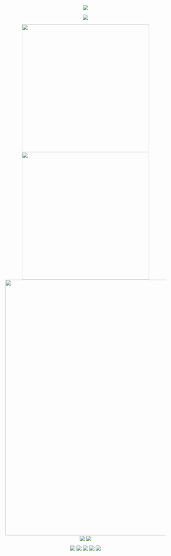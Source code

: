 <!--
**13046434521/13046434521** is a ✨ _special_ ✨ repository because its `README.md` (this file) appears on your GitHub profile.

Here are some ideas to get you started:
- 🔭 I’m currently working on ...
- 🌱 I’m currently learning ...
- 👯 I’m looking to collaborate on ...
- 🤔 I’m looking for help with ...
- 💬 Ask me about ...
- 📫 How to reach me: ...
- 😄 Pronouns: ...
- ⚡ Fun fact: ...
-->
<!--![github统计](https://stats.justsong.cn/api/github?username=13046434521&theme=dark&lang=zh-CN) -->

<!-- https://github.com/kyechan99/capsule-render -->
<p align="center">
<img src="https://capsule-render.vercel.app/api?type=waving&color=timeGradient&height=200&&section=header&text=Hello+++你好!&fontSize=50&animation=twinkling">
</p>
<!-- https://github.com/DenverCoder1/readme-typing-svg -->
<p align="center">
<img src="https://readme-typing-svg.demolab.com?font=Orbitron&size=20&pause=500&center=true&vCenter=true&random=false&width=600&lines=欢迎来到我的Github主页;Welcome+to+my+GitHub+profile+page!" />
</p>
<p align="center">
<!-- https://github.com/anuraghazra/github-readme-stats -->
<img align="center" width="400" src="https://github-readme-stats.vercel.app/api?username=13046434521&theme=transparent&include_all_commits=true&show_icons=true&hide_border=true" />
<!-- https://github.com/DenverCoder1/github-readme-streak-stats -->
<img align="center" width="400" src="https://streak-stats.demolab.com?user=13046434521&theme=transparent&date_format=%5BY.%5Dn.j&hide_border=true" />
<br/>
<!-- https://github.com/Ashutosh00710/github-readme-activity-graph -->
<img width="800" src="https://github-readme-activity-graph.vercel.app/graph?username=13046434521&theme=github-compact&hide_border=true&area=true">
<br/>
<!-- https://github.com/anuraghazra/github-readme-stats -->
<img align="center" src="https://github-readme-stats.vercel.app/api/top-langs/?username=13046434521&theme=transparent&hide_border=true&layout=donut-vertical&langs_count=6" />
<!-- https://github.com/tandpfun/skill-icons -->
<img align="center" src="https://skillicons.dev/icons?i=java,cpp,kotlin,ts,md&theme=light" />
</p>


<!-- https://github.com/badges/shields -->
 <p align="center">
<a href="https://github.com/13046434521"><img src="https://img.shields.io/badge/GitHub-13046434521-white?logo=github" /></a>
<a href="https://juejin.cn/user/1081575170909246"><img src="https://img.shields.io/badge/掘金-可乐儿加冰-white?logo=juejin" /></a>
<a href="https://www.jianshu.com/u/c1250a30d7d2"><img src="https://img.shields.io/badge/简书-可乐儿加冰-white?logo=jianshu" /></a>
<a href="https://space.bilibili.com/68406011"><img src="https://img.shields.io/badge/哔哩哔哩-可乐儿加冰-white?logo=bilibili" /></a>
<!-- https://github.com/antonkomarev/github-profile-views-counter -->
<img src="https://komarev.com/ghpvc/?username=13046434521&abbreviated=true&color=yellow" />
</p>

